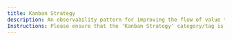 ```yaml
---
title: Kanban Strategy
description: An observability pattern for improving the flow of value through a system.
Instructions: Please ensure that the 'Kanban Strategy' category/tag is exclusively applied to content that discusses observability patterns defined in the Kanban Guide and aimed at improving the flow of value through a system.
---
```

